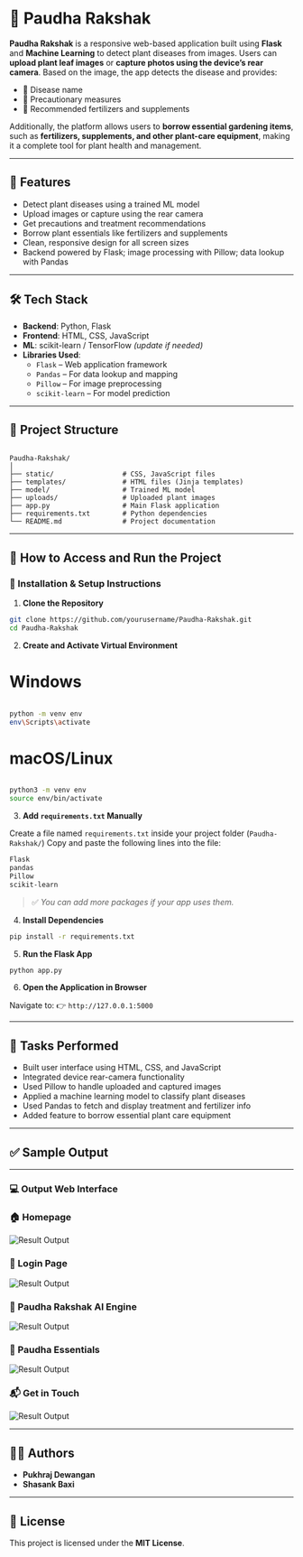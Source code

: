 
# 🌿 Paudha Rakshak

**Paudha Rakshak** is a responsive web-based application built using **Flask** and **Machine Learning** to detect plant diseases from images. Users can **upload plant leaf images** or **capture photos using the device’s rear camera**. Based on the image, the app detects the disease and provides:

- 🌱 Disease name  
- 💊 Precautionary measures  
- 🌾 Recommended fertilizers and supplements  

Additionally, the platform allows users to **borrow essential gardening items**, such as **fertilizers, supplements, and other plant-care equipment**, making it a complete tool for plant health and management.

---

## 📸 Features

- Detect plant diseases using a trained ML model
- Upload images or capture using the rear camera
- Get precautions and treatment recommendations
- Borrow plant essentials like fertilizers and supplements
- Clean, responsive design for all screen sizes
- Backend powered by Flask; image processing with Pillow; data lookup with Pandas

---

## 🛠️ Tech Stack

- **Backend**: Python, Flask
- **Frontend**: HTML, CSS, JavaScript
- **ML**: scikit-learn / TensorFlow *(update if needed)*
- **Libraries Used**:
  - `Flask` – Web application framework
  - `Pandas` – For data lookup and mapping
  - `Pillow` – For image preprocessing
  - `scikit-learn` – For model prediction

---

## 📁 Project Structure

```

Paudha-Rakshak/
│
├── static/                 # CSS, JavaScript files
├── templates/              # HTML files (Jinja templates)
├── model/                  # Trained ML model
├── uploads/                # Uploaded plant images
├── app.py                  # Main Flask application
├── requirements.txt        # Python dependencies
└── README.md               # Project documentation

````

---

## 🧪 How to Access and Run the Project

### 🔧 Installation & Setup Instructions

1. **Clone the Repository**

```bash
git clone https://github.com/yourusername/Paudha-Rakshak.git
cd Paudha-Rakshak
```

2. **Create and Activate Virtual Environment**
# Windows
```bash

python -m venv env
env\Scripts\activate
```
# macOS/Linux
```bash

python3 -m venv env
source env/bin/activate
```

3. **Add `requirements.txt` Manually**

Create a file named `requirements.txt` inside your project folder (`Paudha-Rakshak/`)
Copy and paste the following lines into the file:

```txt
Flask
pandas
Pillow
scikit-learn
```

> ✅ *You can add more packages if your app uses them.*

4. **Install Dependencies**

```bash
pip install -r requirements.txt
```

5. **Run the Flask App**

```bash
python app.py
```

6. **Open the Application in Browser**

Navigate to:
👉 `http://127.0.0.1:5000`

---

## 🧾 Tasks Performed

* Built user interface using HTML, CSS, and JavaScript
* Integrated device rear-camera functionality
* Used Pillow to handle uploaded and captured images
* Applied a machine learning model to classify plant diseases
* Used Pandas to fetch and display treatment and fertilizer info
* Added feature to borrow essential plant care equipment

---

## ✅ Sample Output



---

### 💻 Output Web Interface
### 🏠 Homepage
![Result Output](https://github.com/PukhrajDewangan22/Paudha_Rakshak/blob/main/output_images/Screenshot%20(40).png)
### 🔐 Login Page
![Result Output](https://github.com/PukhrajDewangan22/Paudha_Rakshak/blob/main/output_images/Screenshot%20(45).png)
### 🤖 Paudha Rakshak AI Engine
![Result Output](https://github.com/PukhrajDewangan22/Paudha_Rakshak/blob/main/output_images/Screenshot%20(41).png)
### 🌿 Paudha Essentials
![Result Output](https://github.com/PukhrajDewangan22/Paudha_Rakshak/blob/main/output_images/Screenshot%20(42).png)
### 📬 Get in Touch
![Result Output](https://github.com/PukhrajDewangan22/Paudha_Rakshak/blob/main/output_images/Screenshot%20(44).png)

---

## 👨‍💻 Authors

* **Pukhraj Dewangan**
* **Shasank Baxi**

---

## 📃 License

This project is licensed under the **MIT License**.

